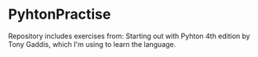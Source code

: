 # PyhtonPractise
Repository includes exercises from: Starting out with Pyhton 4th edition by Tony Gaddis, 
which I'm using to learn the language.
